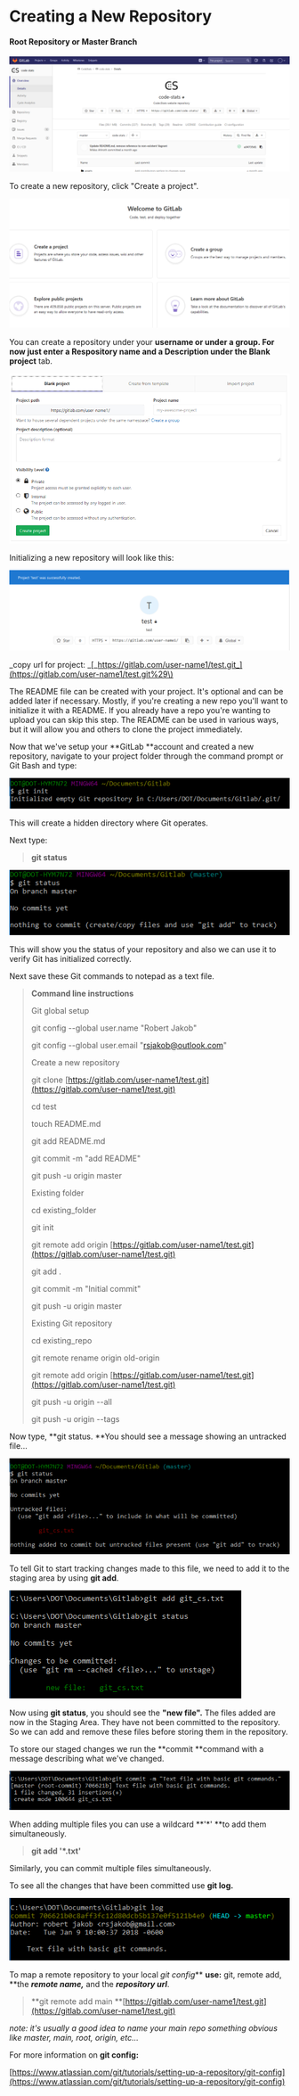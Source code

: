 # Creating a New Repository

#### Root Repository or Master Branch

![](/assets/12.PNG)

To create a new repository, click "Create a project".

![](/assets/7.PNG)

You can create a repository under your **username **or under a **group**. For now just enter a Respository name and a Description under the** Blank project** tab.

![](/assets/6.PNG)

Initializing a new repository will look like this:

![](/assets/8.PNG)

_copy url for project:  _[_https://gitlab.com/user-name1/test.git_](https://gitlab.com/user-name1/test.git%29\)

The README file can be created with your project. It's optional and can be added later if necessary. Mostly, if you're creating a new repo you'll want to initialize it with a README.  If you already have a repo you're wanting to upload you can skip this step. The README can be used in various ways, but it will allow you and others to clone the project immediately.

Now that we've setup your **GitLab **account and created a new repository, navigate to your project folder through the command prompt or Git Bash and type:

![](/assets/9.PNG)

This will create a hidden directory where Git operates.

Next type:

> **git status**

![](/assets/10.PNG)

This will show you the status of your repository and also we can use it to verify Git has initialized correctly.

Next save these Git commands to notepad as a text file.

> **Command line instructions**
>
> Git global setup
>
> git config --global user.name "Robert Jakob"
>
> git config --global user.email "rsjakob@outlook.com"
>
> Create a new repository
>
> git clone [https://gitlab.com/user-name1/test.git](https://gitlab.com/user-name1/test.git)
>
> cd test
>
> touch README.md
>
> git add README.md
>
> git commit -m "add README"
>
> git push -u origin master
>
> Existing folder
>
> cd existing\_folder
>
> git init
>
> git remote add origin [https://gitlab.com/user-name1/test.git](https://gitlab.com/user-name1/test.git)
>
> git add .
>
> git commit -m "Initial commit"
>
> git push -u origin master
>
> Existing Git repository
>
> cd existing\_repo
>
> git remote rename origin old-origin
>
> git remote add origin [https://gitlab.com/user-name1/test.git](https://gitlab.com/user-name1/test.git)
>
> git push -u origin --all
>
> git push -u origin --tags

Now type, **git status. **You should see a message showing an untracked file...

![](/assets/11.PNG)

To tell Git to start tracking changes made to this file, we need to add it to the staging area by using **git add**.

![](/assets/14.PNG)

Now using **git status**, you should see the **"new file".**  The files added are now in the Staging Area.  They have not been committed to the repository.  So we can add and remove these files before storing them in the repository.

To store our staged changes we run the **commit **command with a message describing what we've changed.

![](/assets/15.PNG)

When adding multiple files you can use a wildcard **'\*' **to add them simultaneously.

> **git add '\*.txt'**

Similarly, you can commit multiple files simultaneously.

To see all the changes that have been committed use **git log.**

![](/assets/16.PNG)

To map a remote repository to your local _git config_** **use:** git, remote add, **the _**remote name,**_ and the _**repository url**_.

> **git remote add main **[https://gitlab.com/user-name1/test.git](https://gitlab.com/user-name1/test.git)

_note: it's usually a good idea to name your main repo something obvious like master, main, root, origin, etc..._

For more information on **git config:**

[https://www.atlassian.com/git/tutorials/setting-up-a-repository/git-config](https://www.atlassian.com/git/tutorials/setting-up-a-repository/git-config)

